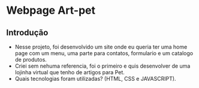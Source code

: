 # Webpage Art-pet

## Introdução

* Nesse projeto, foi desenvolvido um site onde eu queria ter uma home page com um menu, uma parte para contatos, formulario e um catalogo de produtos.
* Criei sem nehuma referencia, foi o primeiro e quis desenvolver de uma lojinha virtual que tenho de artigos para Pet.
* Quais tecnologias foram utilizadas?
  (HTML, CSS e JAVASCRIPT).